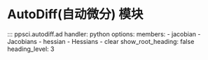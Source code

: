 # AutoDiff(自动微分) 模块

::: ppsci.autodiff.ad
    handler: python
    options:
      members:
        - jacobian
        - Jacobians
        - hessian
        - Hessians
        - clear
      show_root_heading: false
      heading_level: 3
